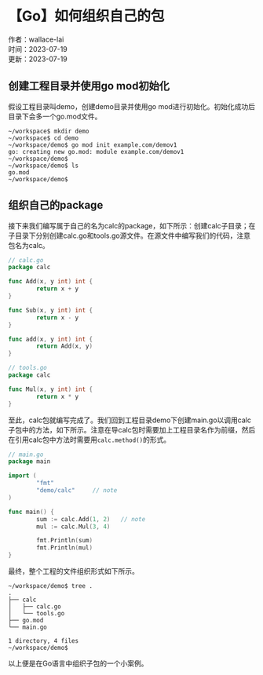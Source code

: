 # 【Go】如何组织自己的包

作者：wallace-lai</br>
时间：2023-07-19</br>
更新：2023-07-19</br>

## 创建工程目录并使用go mod初始化
假设工程目录叫demo，创建demo目录并使用go mod进行初始化。初始化成功后目录下会多一个go.mod文件。

```shell
~/workspace$ mkdir demo
~/workspace$ cd demo
~/workspace/demo$ go mod init example.com/demov1
go: creating new go.mod: module example.com/demov1
~/workspace/demo$ 
~/workspace/demo$ ls
go.mod
~/workspace/demo$ 
```

## 组织自己的package
接下来我们编写属于自己的名为calc的package，如下所示：创建calc子目录；在子目录下分别创建calc.go和tools.go源文件。在源文件中编写我们的代码，注意包名为calc。

```go
// calc.go
package calc

func Add(x, y int) int {
        return x + y
}

func Sub(x, y int) int {
        return x - y
}

func add(x, y int) int {
        return Add(x, y)
}
```

```go
// tools.go
package calc

func Mul(x, y int) int {
        return x * y
}
```

至此，calc包就编写完成了。我们回到工程目录demo下创建main.go以调用calc子包中的方法，如下所示。注意在导calc包时需要加上工程目录名作为前缀，然后在引用calc包中方法时需要用`calc.method()`的形式。
```go
// main.go
package main

import (
        "fmt"
        "demo/calc"     // note
)

func main() {
        sum := calc.Add(1, 2)   // note
        mul := calc.Mul(3, 4)

        fmt.Println(sum)
        fmt.Println(mul)
}
```

最终，整个工程的文件组织形式如下所示。

```shell
~/workspace/demo$ tree .
.
├── calc
│   ├── calc.go
│   └── tools.go
├── go.mod
└── main.go

1 directory, 4 files
~/workspace/demo$ 
```

以上便是在Go语言中组织子包的一个小案例。